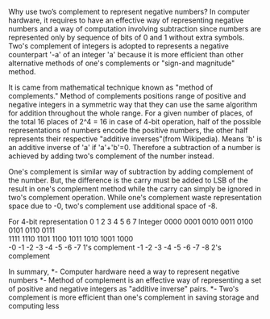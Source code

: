 Why use two’s complement to represent negative numbers?
In computer hardware, it requires to have an effective way of representing negative numbers and a way of computation involving subtraction since numbers are represented only by sequence of bits of 0 and 1 without extra symbols. Two's complement of integers is adopted to represents a negative counterpart '-a' of an integer 'a' because it is more efficient than other alternative methods of one's complements or "sign-and magnitude" method.

It is came from mathematical technique known as "method of complements." Method of complements positions range of positive and negative integers in a symmetric way that they can use the same algorithm for addition throughout the whole range. For a given number of places, of the total 16 places of 2^4 = 16 in case of 4-bit operation,  half of the possible representations of numbers encode the positive numbers, the other half represents their respective "additive inverses"(from Wikipedia). Means 'b' is an additive inverse of 'a' if 'a'+'b'=0. 
Therefore a subtraction of a number is achieved by adding two's complement of the number instead. 

One's complement is similar way of subtraction by adding complement of the number. But, the difference is the carry must be added to LSB of the result in one's complement method while the carry can simply be ignored in two's complement operation.
While one's complement waste representation space due to -0, two's complement use additional space of -8.
 
For 4-bit representation 
0	1	2	3	4	5	6	7 	Integer
0000	0001	0010	0011	0100	0101	0110	0111	
1111	1110	1101	1100	1011	1010	1001	1000	
-0	-1	-2	-3	-4	-5	-6	-7	1's complement
-1	-2	-3	-4	-5	-6	-7	-8	2's complement

In summary,
	*- Computer hardware need a way to represent negative numbers
	*- Method of complement is an effective way of representing a set of positive and negative integers as "additive inverse" pairs.
	*- Two's complement is more efficient than one's complement in saving storage and computing less 

